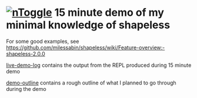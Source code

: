 # [![nToggle](http://static1.squarespace.com/static/54aff901e4b09d0a90426749/t/54aff95fe4b0fbcca432e54d/1423161066764/?format=1500w)](http://www.ntoggle.com/) 15 minute demo of my minimal knowledge of shapeless

For some good examples, see https://github.com/milessabin/shapeless/wiki/Feature-overview:-shapeless-2.0.0

[live-demo-log](live-demo-log) contains the output from the REPL produced during 15 minute demo

[demo-outline](demo-outline) contains a rough outline of what I planned to go through during the demo

